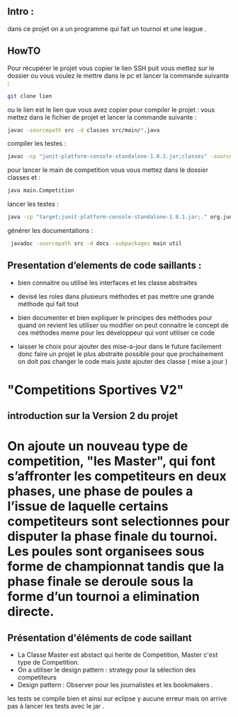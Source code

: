 

## Intro : 
dans ce projet on a un programme qui fait un tournoi et une league . 

## HowTO
Pour récupérer le projet vous copier le lien SSH puit vous mettez sur le dossier ou vous voulez le mettre dans le pc  et lancer la commande suivante : 
```bash
git clone lien 
```
ou le lien est le lien que vous avez copier 
pour compiler le projet : 
vous mettez dans le fichier de projet et lancer la commande suivante : 
```bash
javac -sourcepath src -d classes src/main/*.java
```
compiler les testes : 
```bash
javac -cp "junit-platform-console-standalone-1.8.1.jar;classes" -sourcepath "src;test" test/util/*.java -d target
```

pour lancer le main de competition vous vous mettez dans le dossier classes et  : 
```bash
java main.Competition 
```
lancer les testes : 
```bash
java -cp "target;junit-platform-console-standalone-1.8.1.jar;." org.junit.runner.JUnitCore   target/CompetitionTest
```

générer les documentations : 
```bash
 javadoc -sourcepath src -d docs -subpackages main util
```

## Presentation d’elements de code saillants : 
- bien connaitre ou utilisé les interfaces et les classe abstraites 

- devisé les roles dans plusieurs méthodes et pas mettre une grande méthode qui fait tout  
 
- bien documenter et bien expliquer le principes des méthodes pour quand on revient les utiliser ou modifier on peut connaitre le concept de ces méthodes meme pour les développeur qui vont utiliser ce code 

- laisser le choix pour ajouter des mise-a-jour dans le future facilement donc faire un projet le plus abstraite possible pour que prochainement on doit pas changer le code mais juste ajouter des classe ( mise a jour ) 

"Competitions Sportives V2"
===========================

introduction sur la Version 2 du projet
----------------------------------------
# On ajoute un nouveau type de competition, "les Master", qui font s’affronter les competiteurs en deux phases, une phase de poules a l’issue de laquelle certains competiteurs sont selectionnes pour disputer la phase finale du tournoi. Les poules sont organisees sous forme de championnat tandis que la phase finale se deroule sous la forme d’un tournoi a elimination directe.

Présentation d'éléments de code saillant
----------------------------------------
- La Classe Master est abstact qui herite de Competition, Master c'est type de Competition.
- On a utiliser le design pattern : strategy pour la sélection des competiteurs
- Design pattern : Observer pour les journalistes et les bookmakers . 


les tests se compile bien et ainsi sur eclipse y aucune erreur  mais on arrive pas à lancer les tests avec le jar .






